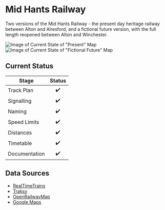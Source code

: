 # Mid Hants Railway
Two versions of the Mid Hants Railway - the present day heritage railway between Alton and Alresford, and a fictional future version, with the full length reopened between Alton and Winchester.

![Image of Current State of "Present" Map](Images/Mid_Hants_Railway(Present).bmp)
![Image of Current State of "Fictional Future" Map](Images/Mid_Hants_Railway(Fictional_Future).bmp)

## Current Status

| Stage         | Status        |
| ------------- |:-------------:|
| Track Plan     | :heavy_check_mark: |
| Signalling      | :heavy_check_mark:      |
| Naming | :heavy_check_mark:      |
| Speed Limits | :heavy_check_mark: |
| Distances | :heavy_check_mark: |
| Timetable | :heavy_check_mark: |
| Documentation | :heavy_check_mark: |


## Data Sources

- [RealTimeTrains](https://www.realtimetrains.co.uk/)
- [Traksy](https://traksy.uk/live)
- [OpenRailwayMap](https://www.openrailwaymap.org/)
- [Google Maps](https://www.google.co.uk/maps)
